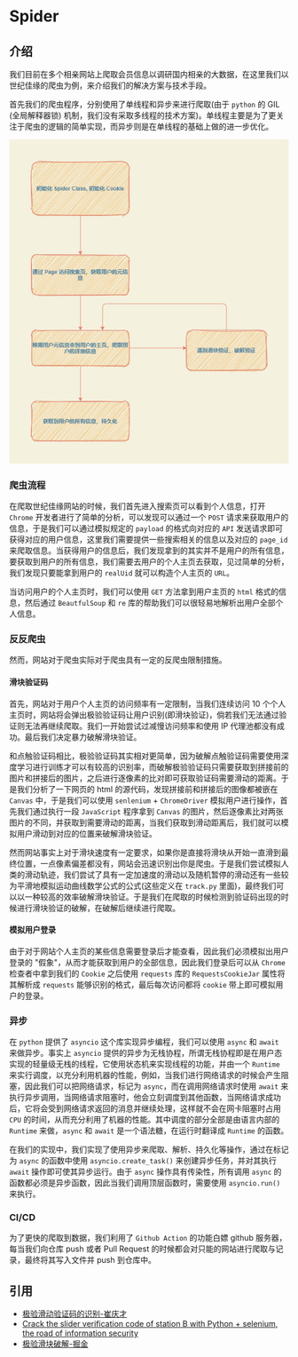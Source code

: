# Spider

## 介绍
我们目前在多个相亲网站上爬取会员信息以调研国内相亲的大数据，在这里我们以世纪佳缘的爬虫为例，来介绍我们的解决方案与技术手段。  

首先我们的爬虫程序，分别使用了单线程和异步来进行爬取(由于 `python` 的 GIL (全局解释器锁) 机制，我们没有采取多线程的技术方案)。单线程主要是为了更关注于爬虫的逻辑的简单实现，而异步则是在单线程的基础上做的进一步优化。  

![](流程图.png)

### 爬虫流程
在爬取世纪佳缘网站的时候，我们首先进入搜索页可以看到个人信息，打开 `Chrome` 开发者进行了简单的分析，可以发现可以通过一个 `POST` 请求来获取用户的信息，于是我们可以通过模拟规定的 `payload` 的格式向对应的 `API` 发送请求即可获得对应的用户信息，这里我们需要提供一些搜索相关的信息以及对应的 `page_id` 来爬取信息。当获得用户的信息后，我们发现拿到的其实并不是用户的所有信息，要获取到用户的所有信息，我们需要去用户的个人主页去获取，见过简单的分析，我们发现只要能拿到用户的 `realUid` 就可以构造个人主页的 `URL`。  

当访问用户的个人主页时，我们可以使用 `GET` 方法拿到用户主页的 `html` 格式的信息，然后通过 `BeautfulSoup` 和 `re` 库的帮助我们可以很轻易地解析出用户全部个人信息。  

### 反反爬虫  

然而，网站对于爬虫实际对于爬虫具有一定的反爬虫限制措施。  

#### 滑块验证码
首先，网站对于用户个人主页的访问频率有一定限制，当我们连续访问 10 个个人主页时，网站将会弹出极验验证码让用户识别(即滑块验证)，倘若我们无法通过验证则无法再继续爬取。我们一开始尝试过减慢访问频率和使用 IP 代理池都没有成功。最后我们决定暴力破解滑块验证。  

和点触验证码相比，极验验证码其实相对更简单，因为破解点触验证码需要使用深度学习进行训练才可以有较高的识别率，而破解极验验证码只需要获取到拼接前的图片和拼接后的图片，之后进行逐像素的比对即可获取验证码需要滑动的距离。于是我们分析了一下网页的 html 的源代码，发现拼接前和拼接后的图像都被嵌在 `Canvas` 中，于是我们可以使用 `senlenium` + `ChromeDriver` 模拟用户进行操作，首先我们通过执行一段 `JavaScript` 程序拿到 `Canvas` 的图片，然后逐像素比对两张图片的不同，并获取到需要滑动的距离，当我们获取到滑动距离后，我们就可以模拟用户滑动到对应的位置来破解滑块验证。 

然而网站事实上对于滑块速度有一定要求，如果你是直接将滑块从开始一直滑到最终位置，一点像素偏差都没有，网站会迅速识别出你是爬虫。于是我们尝试模拟人类的滑动轨迹，我们尝试了具有一定加速度的滑动以及随机暂停的滑动还有一些较为平滑地模拟运动曲线数学公式的公式(这些定义在 `track.py` 里面)，最终我们可以以一种较高的效率破解滑块验证。于是我们在爬取的时候检测到验证码出现的时候进行滑块验证的破解，在破解后继续进行爬取。    

#### 模拟用户登录
由于对于网站个人主页的某些信息需要登录后才能查看，因此我们必须模拟出用户登录的 "假象"，从而才能获取到用户的全部信息，因此我们登录后可以从 `Chrome` 检查者中拿到我们的 `Cookie` 之后使用 `requests` 库的 `RequestsCookieJar` 属性将其解析成 `requests` 能够识别的格式，最后每次访问都将 `cookie` 带上即可模拟用户的登录。

### 异步
在 `python` 提供了 `asyncio` 这个库实现异步编程，我们可以使用 `async` 和 `await` 来做异步。事实上 `asyncio` 提供的异步为无栈协程，所谓无栈协程即是在用户态实现的轻量级无栈的线程，它使用状态机来实现线程的功能，并由一个 `Runtime` 来实行调度，以充分利用机器的性能，例如，当我们进行网络请求的时候会产生阻塞，因此我们可以把网络请求，标记为 `async`，而在调用网络请求时使用 `await` 来执行异步调用，当网络请求阻塞时，他会立刻调度到其他函数，当网络请求成功后，它将会受到网络请求返回的消息并继续处理，这样就不会在网卡阻塞时占用 `CPU` 的时间，从而充分利用了机器的性能。其中调度的部分全部是由语言内部的 `Runtime` 来做，`async` 和 `await` 是一个语法糖，在运行时翻译成 `Runtime` 的函数。  

在我们的实现中，我们实现了使用异步来爬取、解析、持久化等操作，通过在标记为 `async` 的函数中使用 `asyncio.create_task()` 来创建异步任务，并对其执行 `await` 操作即可使其异步运行。由于 `async` 操作具有传染性，所有调用 `async` 的函数都必须是异步函数，因此当我们调用顶层函数时，需要使用 `asyncio.run()` 来执行。

### CI/CD 

为了更快的爬取到数据，我们利用了 `Github Action` 的功能白嫖 github 服务器，每当我们向仓库 push 或者 Pull Request 的时候都会对只能的网站进行爬取与记录，最终将其写入文件并 push 到仓库中。

## 引用
- [极验滑动验证码的识别-崔庆才](https://github.com/Python3WebSpider/Python3WebSpider/blob/master/8.2-%E6%9E%81%E9%AA%8C%E6%BB%91%E5%8A%A8%E9%AA%8C%E8%AF%81%E7%A0%81%E8%AF%86%E5%88%AB.md)
- [Crack the slider verification code of station B with Python + selenium, the road of information security](https://pythonmana.com/2021/08/20210819125058115g.html)
- [极验滑块破解-掘金](https://juejin.cn/post/6844903953595891725)